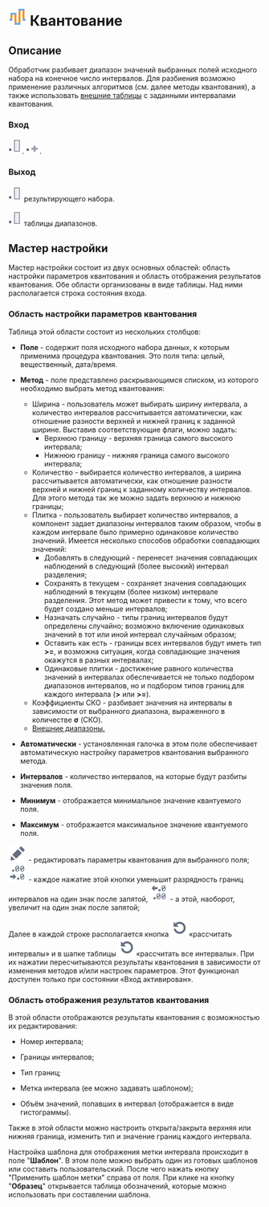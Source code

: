 # ![](../../media/app/icons/component_18/component_default-19.svg) Квантование

## Описание

Обработчик разбивает диапазон значений выбранных полей исходного набора на конечное число интервалов. Для разбиения возможно применение различных алгоритмов (см. далее методы квантования), а также использовать [внешние таблицы](../../processors/preprocessing/quantization/outdoor_ranges.md) с заданными интервалами квантования.
### Вход

   *![](../../media/app/icons/ports/output_table_inactive.svg).
   *![](../../media/app/icons/toolbar_18/add_inactive.svg).
### Выход

   *![](../../media/app/icons/ports/output_table_inactive.svg) результирующего набора.

   *![](../../media/app/icons/ports/output_table_inactive.svg) таблицы диапазонов.

## Мастер настройки

Мастер настройки состоит из двух основных областей:  область настройки параметров квантования  и область  отображения результатов квантования. Обе области организованы в виде таблицы. Над ними располагается строка состояния входа.
### Область настройки параметров квантования

Таблица этой области состоит из нескольких столбцов:

* **Поле** - содержит поля исходного набора данных, к которым применима процедура квантования. Это поля типа: целый, вещественный,  дата/время.

* **Метод** - поле представлено раскрывающимся списком, из которого необходимо выбрать метод квантования:
    * Ширина - пользователь может выбирать ширину интервала, а количество интервалов рассчитывается автоматически, как отношение разности верхней и нижней границ к заданной ширине. Выставив соответствующие флаги, можно задать:
      * Верхнюю границу - верхняя граница самого высокого интервала;
      * Нижнюю границу - нижняя граница самого высокого интервала;
    * Количество - выбирается количество интервалов, а ширина рассчитывается автоматически, как отношение разности верхней и нижней границ к заданному количеству интервалов. Для этого метода так же можно задать верхнюю и нижнюю границы;
    * Плитка - пользователь выбирает количество интервалов, а компонент задает диапазоны интервалов таким образом, чтобы в каждом интервале было примерно одинаковое количество значений. Имеется несколько способов обработки совпадающих значений:
      * Добавлять в следующий - перенесет значения совпадающих наблюдений в следующий (более высокий) интервал разделения;
      * Сохранять в текущем - сохраняет значения совпадающих наблюдений в текущем (более низком) интервале разделения. Этот метод может привести к тому, что всего будет создано меньше интервалов;
      * Назначать случайно - типы границ интервалов будут определены случайно; возможно включение одинаковых значений в тот или иной интервал случайным образом;
      * Оставить как есть - границы всех интервалов будут иметь тип **>=**, и возможна ситуация, когда совпадающие значения окажутся в разных интервалах;
      * Одинаковые плитки - достижение равного количества значений в интервалах обеспечивается не только подбором диапазонов интервалов, но и подбором типов границ для каждого интервала (**>** или **>=**).
    * Коэффициенты СКО - разбивает значения на интервалы в зависимости от выбранного диапазона, выраженного в количестве **σ** (СКО).
    * [Внешние диапазоны.](../../processors/preprocessing/quantization/outdoor_ranges.md)

* **Автоматически** - установленная галочка в этом поле обеспечивает автоматическую настройку параметров квантования выбранного метода.

* **Интервалов** - количество интервалов, на которые будут разбиты значения поля.

* **Минимум** - отображается минимальное значение квантуемого поля.

* **Максимум** - отображается максимальное значение квантуемого поля.

![](../../media/app/icons/toolbar_18/toolbar_18_28.svg) - редактировать параметры квантования для выбранного поля;
![](../../media/app/icons/toolbar_18/bit_down.svg) - каждое нажатие этой кнопки уменьшит разрядность границ интервалов на один знак после запятой,
![](../../media/app/icons/toolbar_18/bit_up.svg) - а этой, наоборот, увеличит на один знак после запятой;

Далее в каждой строке  располагается кнопка ![](../../media/app/icons/toolbar_18/toolbar_18_13.svg)«рассчитать интервалы» и в шапке таблицы ![](../../media/app/icons/toolbar_18/toolbar_18_13.svg)«рассчитать все интервалы». При их нажатии пересчитываются результаты квантования в зависимости от изменения методов и/или настроек параметров. Этот функционал доступен только при состоянии «Вход активирован».

### Область  отображения результатов квантования

В этой области отображаются результаты квантования с возможностью их редактирования:

* Номер интервала;

* Границы интервалов;

* Тип границ;

* Метка интервала (ее можно задавать шаблоном);

* Объём значений, попавших в интервал (отображается в виде гистограммы).

Также в этой области можно настроить открыта/закрыта верхняя или нижняя граница, изменить тип и значение границ каждого интервала.

Настройка шаблона для отображения метки интервала происходит в поле "**Шаблон**". В этом поле можно выбрать один из готовых шаблонов или составить пользовательский. После чего нажать кнопку "Применить шаблон метки" справа от поля. При клике на кнопку "**Образец**" открывается таблица обозначений, которые можно использовать при составлении шаблона.
